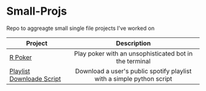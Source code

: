 # Small-Projs

Repo to aggreagte small single file projects I've worked on


| Project        | Description    
| ------------- |:-------------:| 
| [R Poker](https://github.com/zacharskim/Small-Projs/blob/main/Poker.R)   | Play poker with an unsophisticated bot in the terminal | 
| [Playlist Downloade Script](https://github.com/zacharskim/Small-Projs/tree/main/light-phone-music-scraping)   | Download a user's public spotify playlist with a simple python script | 
